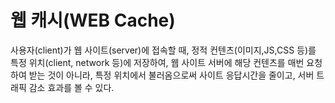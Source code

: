 # 웹 캐시(WEB Cache)

사용자(client)가 웹 사이트(server)에 접속할 때, 정적 컨텐츠(이미지,JS,CSS 등)를 특정 위치(client, network 등)에 저장하여, 웹 사이트 서버에 해당 컨텐츠를 매번 요청하여 받는 것이 아니라, 특정 위치에서 불러옴으로써 사이트 응답시간을 줄이고, 서버 트래픽 감소 효과를 볼 수 있다.
